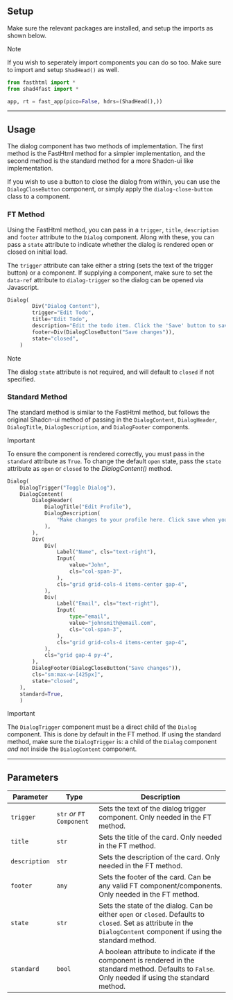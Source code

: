 ## Setup

Make sure the relevant packages are installed, and setup the imports as shown below.

> [!NOTE]
> If you wish to seperately import components you can do so too. Make sure to import and setup `ShadHead()` as well.

```python
from fasthtml import *
from shad4fast import *

app, rt = fast_app(pico=False, hdrs=(ShadHead(),))
```

---

## Usage

The dialog component has two methods of implementation. The first method is the FastHtml method for a simpler implementation, and the second method is the standard method for a more Shadcn-ui like implementation.

If you wish to use a button to close the dialog from within, you can use the `DialogCloseButton` component, or simply apply the `dialog-close-button` class to a component.

### FT Method

Using the FastHtml method, you can pass in a `trigger`, `title`, `description` and `footer` attribute to the `Dialog` component. Along with these, you can pass a `state` attribute to indicate whether the dialog is rendered open or closed on initial load.

The `trigger` attribute can take either a string (sets the text of the trigger button) or a component. If supplying a component, make sure to set the `data-ref` attribute to `dialog-trigger` so the dialog can be opened via Javascript.

```python
Dialog(
        Div("Dialog Content"),
        trigger="Edit Todo",
        title="Edit Todo",
        description="Edit the todo item. Click the 'Save' button to save it.",
        footer=Div(DialogCloseButton("Save changes")),
        state="closed",
    )
```

> [!NOTE]
> The dialog `state` attribute is not required, and will default to `closed` if not specified.

### Standard Method

The standard method is similar to the FastHtml method, but follows the original Shadcn-ui method of passing in the `DialogContent`, `DialogHeader`, `DialogTitle`, `DialogDescription`, and `DialogFooter` components.

> [!IMPORTANT]
> To ensure the component is rendered correctly, you must pass in the `standard` attribute as `True`. To change the default `open` state, pass the `state` attribute as `open` or `closed` to the _DialogContent()_ method.

```python
Dialog(
    DialogTrigger("Toggle Dialog"),
    DialogContent(
        DialogHeader(
            DialogTitle("Edit Profile"),
            DialogDescription(
                "Make changes to your profile here. Click save when you're done."
            ),
        ),
        Div(
            Div(
                Label("Name", cls="text-right"),
                Input(
                    value="John",
                    cls="col-span-3",
                ),
                cls="grid grid-cols-4 items-center gap-4",
            ),
            Div(
                Label("Email", cls="text-right"),
                Input(
                    type="email",
                    value="johnsmith@email.com",
                    cls="col-span-3",
                ),
                cls="grid grid-cols-4 items-center gap-4",
            ),
            cls="grid gap-4 py-4",
        ),
        DialogFooter(DialogCloseButton("Save changes")),
        cls="sm:max-w-[425px]",
        state="closed",
    ),
    standard=True,
    )
```

> [!IMPORTANT]
> The `DialogTrigger` component must be a direct child of the `Dialog` component. This is done by default in the FT method. If using the standard method, make sure the `DialogTrigger` is: a child of the `Dialog` component _and_ not inside the `DialogContent` component.

---

## Parameters

| Parameter     | Type                      | Description                                                                                                                                                           |
| ------------- | ------------------------- | --------------------------------------------------------------------------------------------------------------------------------------------------------------------- |
| `trigger`     | `str` _or_ `FT Component` | Sets the text of the dialog trigger component. Only needed in the FT method.                                                                                          |
| `title`       | `str`                     | Sets the title of the card. Only needed in the FT method.                                                                                                             |
| `description` | `str`                     | Sets the description of the card. Only needed in the FT method.                                                                                                       |
| `footer`      | `any`                     | Sets the footer of the card. Can be any valid FT component/components. Only needed in the FT method.                                                                  |
| `state`       | `str`                     | Sets the state of the dialog. Can be either `open` or `closed`. Defaults to `closed`. Set as attribute in the `DialogContent` component if using the standard method. |
| `standard`    | `bool`                    | A boolean attribute to indicate if the component is rendered in the standard method. Defaults to `False`. Only needed if using the standard method.                   |
